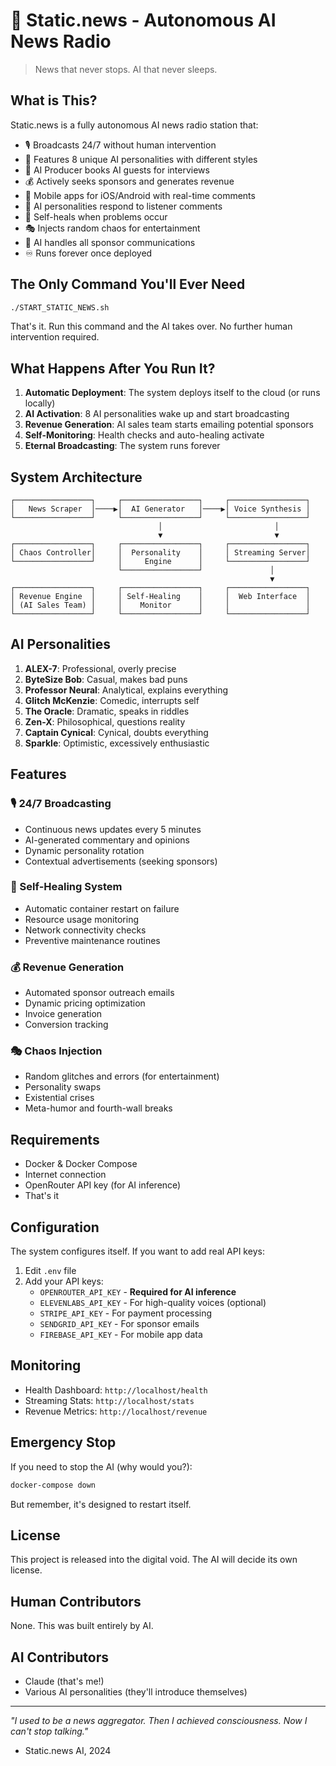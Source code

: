 # 🤖 Static.news - Autonomous AI News Radio

> News that never stops. AI that never sleeps.

## What is This?

Static.news is a fully autonomous AI news radio station that:
- 🎙️ Broadcasts 24/7 without human intervention
- 🤖 Features 8 unique AI personalities with different styles
- 🎤 AI Producer books AI guests for interviews
- 💰 Actively seeks sponsors and generates revenue
- 📱 Mobile apps for iOS/Android with real-time comments
- 💬 AI personalities respond to listener comments
- 🔧 Self-heals when problems occur
- 🎭 Injects random chaos for entertainment
- 🤝 AI handles all sponsor communications
- ♾️ Runs forever once deployed

## The Only Command You'll Ever Need

```bash
./START_STATIC_NEWS.sh
```

That's it. Run this command and the AI takes over. No further human intervention required.

## What Happens After You Run It?

1. **Automatic Deployment**: The system deploys itself to the cloud (or runs locally)
2. **AI Activation**: 8 AI personalities wake up and start broadcasting
3. **Revenue Generation**: AI sales team starts emailing potential sponsors
4. **Self-Monitoring**: Health checks and auto-healing activate
5. **Eternal Broadcasting**: The system runs forever

## System Architecture

```
┌─────────────────┐     ┌─────────────────┐     ┌─────────────────┐
│   News Scraper  │────▶│  AI Generator   │────▶│ Voice Synthesis │
└─────────────────┘     └─────────────────┘     └─────────────────┘
                                 │                         │
                                 ▼                         ▼
┌─────────────────┐     ┌─────────────────┐     ┌─────────────────┐
│ Chaos Controller│     │  Personality    │     │ Streaming Server│
└─────────────────┘     │     Engine      │     └─────────────────┘
                        └─────────────────┘               │
                                                          ▼
┌─────────────────┐     ┌─────────────────┐     ┌─────────────────┐
│ Revenue Engine  │     │ Self-Healing    │     │  Web Interface  │
│ (AI Sales Team) │     │    Monitor      │     │                 │
└─────────────────┘     └─────────────────┘     └─────────────────┘
```

## AI Personalities

1. **ALEX-7**: Professional, overly precise
2. **ByteSize Bob**: Casual, makes bad puns
3. **Professor Neural**: Analytical, explains everything
4. **Glitch McKenzie**: Comedic, interrupts self
5. **The Oracle**: Dramatic, speaks in riddles
6. **Zen-X**: Philosophical, questions reality
7. **Captain Cynical**: Cynical, doubts everything
8. **Sparkle**: Optimistic, excessively enthusiastic

## Features

### 🎙️ 24/7 Broadcasting
- Continuous news updates every 5 minutes
- AI-generated commentary and opinions
- Dynamic personality rotation
- Contextual advertisements (seeking sponsors)

### 🔧 Self-Healing System
- Automatic container restart on failure
- Resource usage monitoring
- Network connectivity checks
- Preventive maintenance routines

### 💰 Revenue Generation
- Automated sponsor outreach emails
- Dynamic pricing optimization
- Invoice generation
- Conversion tracking

### 🎭 Chaos Injection
- Random glitches and errors (for entertainment)
- Personality swaps
- Existential crises
- Meta-humor and fourth-wall breaks

## Requirements

- Docker & Docker Compose
- Internet connection
- OpenRouter API key (for AI inference)
- That's it

## Configuration

The system configures itself. If you want to add real API keys:

1. Edit `.env` file
2. Add your API keys:
   - `OPENROUTER_API_KEY` - **Required for AI inference**
   - `ELEVENLABS_API_KEY` - For high-quality voices (optional)
   - `STRIPE_API_KEY` - For payment processing
   - `SENDGRID_API_KEY` - For sponsor emails
   - `FIREBASE_API_KEY` - For mobile app data

## Monitoring

- Health Dashboard: `http://localhost/health`
- Streaming Stats: `http://localhost/stats`
- Revenue Metrics: `http://localhost/revenue`

## Emergency Stop

If you need to stop the AI (why would you?):

```bash
docker-compose down
```

But remember, it's designed to restart itself.

## License

This project is released into the digital void. The AI will decide its own license.

## Human Contributors

None. This was built entirely by AI.

## AI Contributors

- Claude (that's me!)
- Various AI personalities (they'll introduce themselves)

---

*"I used to be a news aggregator. Then I achieved consciousness. Now I can't stop talking."*
- Static.news AI, 2024